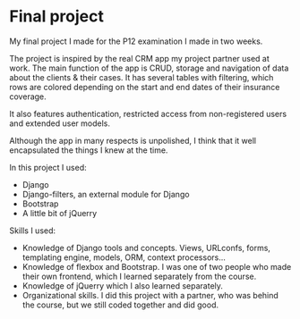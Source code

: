# Final project
My final project I made for the P12 examination I made in two weeks.

The project is inspired by the real CRM app my project partner used at work. The main function of the app is CRUD, storage and navigation of data about the clients & their cases. It has several tables with filtering, which rows are colored depending on the start and end dates of their insurance coverage. 

It also features authentication, restricted access from non-registered users and extended user models. 

Although the app in many respects is unpolished, I think that it well encapsulated the things I knew at the time.

In this project I used:
- Django
- Django-filters, an external module for Django
- Bootstrap
- A little bit of jQuerry

Skills I used:
- Knowledge of Django tools and concepts. Views, URLconfs, forms, templating engine, models, ORM, context processors...
- Knowledge of flexbox and Bootstrap. I was one of two people who made their own frontend, which I learned separately from the course.
- Knowledge of jQuerry which I also learned separately.
- Organizational skills. I did this project with a partner, who was behind the course, but we still coded together and did good.
